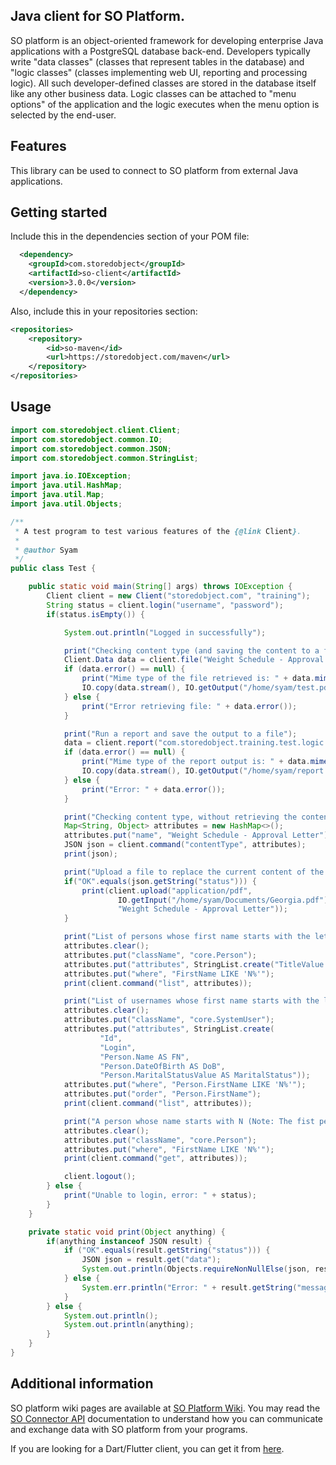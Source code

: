 ## Java client for SO Platform.  
  
SO platform is an object-oriented framework for developing enterprise Java applications with a PostgreSQL database
back-end. Developers typically write "data classes" (classes that represent tables in the database) and
"logic classes" (classes implementing web UI, reporting and processing logic). All such developer-defined classes are
stored in the database itself like any other business data. Logic classes can be attached to "menu options" of the
application and the logic executes when the menu option is selected by the end-user.  

## Features

This library can be used to connect to SO platform from external Java applications.
## Getting started

Include this in the dependencies section of your POM file:
```xml
  <dependency>
    <groupId>com.storedobject</groupId>
    <artifactId>so-client</artifactId>
    <version>3.0.0</version>
  </dependency>
```
Also, include this in your repositories section:
```xml
<repositories>
    <repository>
        <id>so-maven</id>
        <url>https://storedobject.com/maven</url>
    </repository>
</repositories>
```

## Usage

```java
import com.storedobject.client.Client;
import com.storedobject.common.IO;
import com.storedobject.common.JSON;
import com.storedobject.common.StringList;

import java.io.IOException;
import java.util.HashMap;
import java.util.Map;
import java.util.Objects;

/**
 * A test program to test various features of the {@link Client}.
 *
 * @author Syam
 */
public class Test {

    public static void main(String[] args) throws IOException {
        Client client = new Client("storedobject.com", "training");
        String status = client.login("username", "password");
        if(status.isEmpty()) {

            System.out.println("Logged in successfully");

            print("Checking content type (and saving the content to a file)");
            Client.Data data = client.file("Weight Schedule - Approval Letter");
            if (data.error() == null) {
                print("Mime type of the file retrieved is: " + data.mimeType());
                IO.copy(data.stream(), IO.getOutput("/home/syam/test.pdf"), true);
            } else {
                print("Error retrieving file: " + data.error());
            }

            print("Run a report and save the output to a file");
            data = client.report("com.storedobject.training.test.logic.TestReport");
            if (data.error() == null) {
                print("Mime type of the report output is: " + data.mimeType());
                IO.copy(data.stream(), IO.getOutput("/home/syam/report.pdf"), true);
            } else {
                print("Error: " + data.error());
            }

            print("Checking content type, without retrieving the content");
            Map<String, Object> attributes = new HashMap<>();
            attributes.put("name", "Weight Schedule - Approval Letter");
            JSON json = client.command("contentType", attributes);
            print(json);

            print("Upload a file to replace the current content of the one retrieved now");
            if("OK".equals(json.getString("status"))) {
                print(client.upload("application/pdf",
                        IO.getInput("/home/syam/Documents/Georgia.pdf"),
                        "Weight Schedule - Approval Letter"));
            }

            print("List of persons whose first name starts with the letter N");
            attributes.clear();
            attributes.put("className", "core.Person");
            attributes.put("attributes", StringList.create("TitleValue AS Title", "FirstName", "DateOfBirth"));
            attributes.put("where", "FirstName LIKE 'N%'");
            print(client.command("list", attributes));

            print("List of usernames whose first name starts with the letter N");
            attributes.clear();
            attributes.put("className", "core.SystemUser");
            attributes.put("attributes", StringList.create(
                    "Id",
                    "Login",
                    "Person.Name AS FN",
                    "Person.DateOfBirth AS DoB",
                    "Person.MaritalStatusValue AS MaritalStatus"));
            attributes.put("where", "Person.FirstName LIKE 'N%'");
            attributes.put("order", "Person.FirstName");
            print(client.command("list", attributes));

            print("A person whose name starts with N (Note: The fist person found is returned)");
            attributes.clear();
            attributes.put("className", "core.Person");
            attributes.put("where", "FirstName LIKE 'N%'");
            print(client.command("get", attributes));

            client.logout();
        } else {
            print("Unable to login, error: " + status);
        }
    }

    private static void print(Object anything) {
        if(anything instanceof JSON result) {
            if ("OK".equals(result.getString("status"))) {
                JSON json = result.get("data");
                System.out.println(Objects.requireNonNullElse(json, result).toPrettyString());
            } else {
                System.err.println("Error: " + result.getString("message"));
            }
        } else {
            System.out.println();
            System.out.println(anything);
        }
    }
}
```
## Additional information

SO platform wiki pages are available at [SO Platform Wiki](https://github.com/syampillai/SOTraining/wiki).
You may read the [SO Connector API](https://github.com/syampillai/SOTraining/wiki/8900.-SO-Connector-API)
documentation to understand how you can communicate and exchange data with SO platform from your programs.

If you are looking for a Dart/Flutter client, you can get it from [here](https://pub.dev/packages/so).